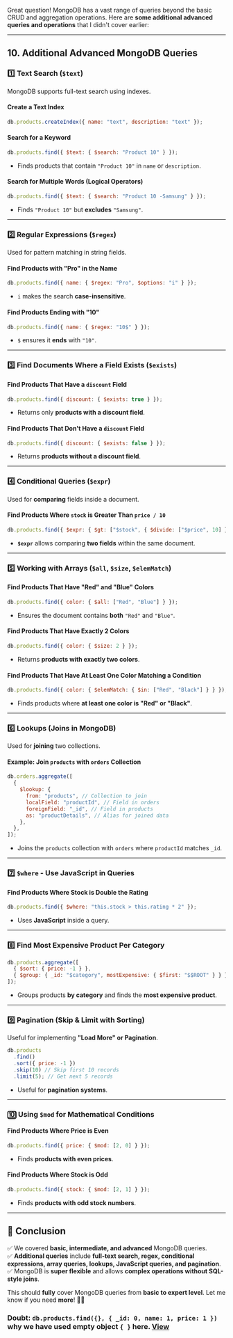 Great question! MongoDB has a vast range of queries beyond the basic CRUD and aggregation operations. Here are **some additional advanced queries and operations** that I didn't cover earlier:

---

## **10. Additional Advanced MongoDB Queries**

### **1️⃣ Text Search (`$text`)**

MongoDB supports full-text search using indexes.

#### **Create a Text Index**

```javascript
db.products.createIndex({ name: "text", description: "text" });
```

#### **Search for a Keyword**

```javascript
db.products.find({ $text: { $search: "Product 10" } });
```

- Finds products that contain `"Product 10"` in `name` or `description`.

#### **Search for Multiple Words (Logical Operators)**

```javascript
db.products.find({ $text: { $search: "Product 10 -Samsung" } });
```

- Finds `"Product 10"` but **excludes** `"Samsung"`.

---

### **2️⃣ Regular Expressions (`$regex`)**

Used for pattern matching in string fields.

#### **Find Products with "Pro" in the Name**

```javascript
db.products.find({ name: { $regex: "Pro", $options: "i" } });
```

- `i` makes the search **case-insensitive**.

#### **Find Products Ending with "10"**

```javascript
db.products.find({ name: { $regex: "10$" } });
```

- `$` ensures it **ends** with `"10"`.

---

### **3️⃣ Find Documents Where a Field Exists (`$exists`)**

#### **Find Products That Have a `discount` Field**

```javascript
db.products.find({ discount: { $exists: true } });
```

- Returns only **products with a discount field**.

#### **Find Products That Don't Have a `discount` Field**

```javascript
db.products.find({ discount: { $exists: false } });
```

- Returns **products without a discount field**.

---

### **4️⃣ Conditional Queries (`$expr`)**

Used for **comparing** fields inside a document.

#### **Find Products Where `stock` is Greater Than `price / 10`**

```javascript
db.products.find({ $expr: { $gt: ["$stock", { $divide: ["$price", 10] }] } });
```

- **`$expr`** allows comparing **two fields** within the same document.

---

### **5️⃣ Working with Arrays (`$all`, `$size`, `$elemMatch`)**

#### **Find Products That Have "Red" and "Blue" Colors**

```javascript
db.products.find({ color: { $all: ["Red", "Blue"] } });
```

- Ensures the document contains **both** `"Red"` and `"Blue"`.

#### **Find Products That Have Exactly 2 Colors**

```javascript
db.products.find({ color: { $size: 2 } });
```

- Returns **products with exactly two colors**.

#### **Find Products That Have At Least One Color Matching a Condition**

```javascript
db.products.find({ color: { $elemMatch: { $in: ["Red", "Black"] } } });
```

- Finds products where **at least one color is "Red" or "Black"**.

---

### **6️⃣ Lookups (Joins in MongoDB)**

Used for **joining** two collections.

#### **Example: Join `products` with `orders` Collection**

```javascript
db.orders.aggregate([
  {
    $lookup: {
      from: "products", // Collection to join
      localField: "productId", // Field in orders
      foreignField: "_id", // Field in products
      as: "productDetails", // Alias for joined data
    },
  },
]);
```

- Joins the `products` collection with `orders` where `productId` matches `_id`.

---

### **7️⃣ `$where` - Use JavaScript in Queries**

#### **Find Products Where Stock is Double the Rating**

```javascript
db.products.find({ $where: "this.stock > this.rating * 2" });
```

- Uses **JavaScript** inside a query.

---

### **8️⃣ Find Most Expensive Product Per Category**

```javascript
db.products.aggregate([
  { $sort: { price: -1 } },
  { $group: { _id: "$category", mostExpensive: { $first: "$$ROOT" } } },
]);
```

- Groups products **by category** and finds the **most expensive product**.

---

### **9️⃣ Pagination (Skip & Limit with Sorting)**

Useful for implementing **"Load More" or Pagination**.

```javascript
db.products
  .find()
  .sort({ price: -1 })
  .skip(10) // Skip first 10 records
  .limit(5); // Get next 5 records
```

- Useful for **pagination systems**.

---

### **🔟 Using `$mod` for Mathematical Conditions**

#### **Find Products Where Price is Even**

```javascript
db.products.find({ price: { $mod: [2, 0] } });
```

- Finds **products with even prices**.

#### **Find Products Where Stock is Odd**

```javascript
db.products.find({ stock: { $mod: [2, 1] } });
```

- Finds **products with odd stock numbers**.

---

## **🎯 Conclusion**

✅ We covered **basic, intermediate, and advanced** MongoDB queries.  
✅ **Additional queries** include **full-text search, regex, conditional expressions, array queries, lookups, JavaScript queries, and pagination**.  
✅ MongoDB is **super flexible** and allows **complex operations without SQL-style joins**.

This should **fully** cover MongoDB queries from **basic to expert level**. Let me know if you need **more**! 🚀🔥

### Doubt: `db.products.find({}, { _id: 0, name: 1, price: 1 })` why we have used empty object `{ }` here. [View](https://github.com/hameed003/mongoDB/blob/main/doubts-and-solutions/solutions/Sol1.md)
